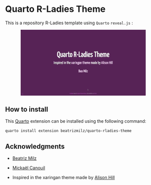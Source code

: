 # Quarto R-Ladies Theme

This is a repository R-Ladies template using `Quarto` `reveal.js` :

<center><img src="giphy.gif" width="80%"/></center>

## How to install

This [Quarto](https://quarto.org) extension can be installed using the following command:

``` bash
quarto install extension beatrizmilz/quarto-rladies-theme
```

## Acknowledgments

- [Beatriz Milz](https://github.com/beatrizmilz) 

- [Mickaël Canouil](https://github.com/mcanouil) 

- Inspired in the xaringan theme made by [Alison Hill](https://www.apreshill.com/)
